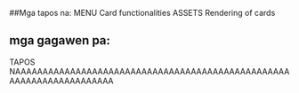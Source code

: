 ##Mga tapos na:
MENU
Card functionalities
ASSETS
Rendering of cards
## mga gagawen pa:
TAPOS NAAAAAAAAAAAAAAAAAAAAAAAAAAAAAAAAAAAAAAAAAAAAAAAAAAAAAAAAAAAAAAAAAAAAA

